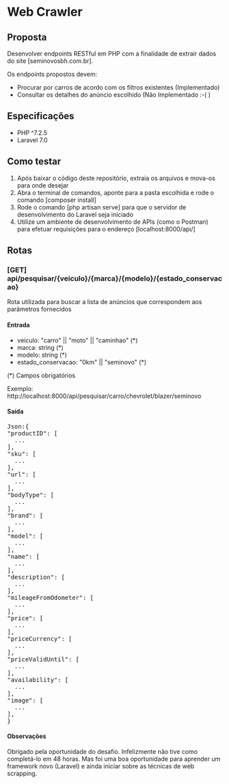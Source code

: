 # Web Crawler

## Proposta

Desenvolver endpoints RESTful em PHP com a finalidade de extrair dados do site [seminovosbh.com.br].

Os endpoints propostos devem:
- Procurar por carros de acordo com os filtros existentes (Implementado)
- Consultar os detalhes do anúncio escolhido (Não Implementado :-( )

## Especificações

- PHP ^7.2.5
- Laravel 7.0

## Como testar

1. Após baixar o código deste repositório, extraia os arquivos e mova-os para onde desejar
2. Abra o terminal de comandos, aponte para a pasta escolhida e rode o comando [composer install]
3. Rode o comando [php artisan serve] para que o servidor de desenvolvimento do Laravel seja iniciado
4. Utilize um ambiente de desenvolvimento de APIs (como o Postman) para efetuar requisições para o endereço [localhost:8000/api/]

## Rotas

### [GET] api/pesquisar/{veiculo}/{marca}/{modelo}/{estado_conservacao}
Rota utilizada para buscar a lista de anúncios que correspondem aos parâmetros fornecidos

#### Entrada
- veiculo: "carro" || "moto" || "caminhao" (*)
- marca: string (*)
- modelo: string (*)
- estado_conservacao: "0km" || "seminovo" (*)

(*) Campos obrigatórios

Exemplo: http://localhost:8000/api/pesquisar/carro/chevrolet/blazer/seminovo

#### Saída
<pre>
Json:{
"productID": [
  ...
],
"sku": [
  ...
],
"url": [
  ...
],
"bodyType": [
  ...
],
"brand": [
  ...
],
"model": [
  ...
],
"name": [
  ...
],
"description": [
  ...
],
"mileageFromOdometer": [
  ...
],
"price": [
  ...
],
"priceCurrency": [
  ...
],
"priceValidUntil": [
  ...
],
"availability": [
  ...
],
"image": [
  ...
],
}
</pre>

#### Observações
Obrigado pela oportunidade do desafio. Infelizmente não tive como completá-lo em 48 horas. Mas foi uma boa oportunidade para aprender um framework novo (Laravel) e ainda iniciar sobre as técnicas de web scrapping.

